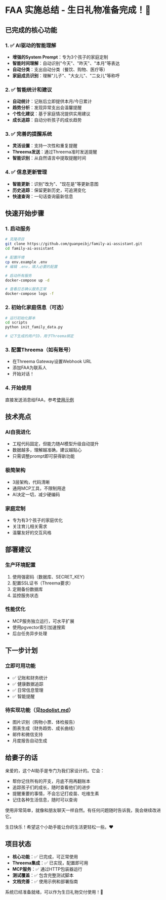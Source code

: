 # FAA 实施总结 - 生日礼物准备完成！🎁

## 已完成的核心功能

### 1. ✅ AI驱动的智能理解
- **增强的System Prompt**：专为3个孩子的家庭定制
- **智能时间理解**：自动识别"今天"、"昨天"、"本月"等表达
- **自动分类**：支出自动分类（餐饮、购物、医疗等）
- **家庭成员识别**：理解"儿子"、"大女儿"、"二女儿"等称呼

### 2. ✅ 智能统计和建议
- **自动统计**：记账后立即提供本月/今日累计
- **趋势分析**：发现异常支出会温馨提醒
- **个性化建议**：基于家庭情况提供实用建议
- **成长追踪**：自动分析孩子的成长趋势

### 3. ✅ 完善的提醒系统
- **灵活设置**：支持一次性和重复提醒
- **Threema发送**：通过Threema准时发送提醒
- **智能识别**：从自然语言中提取提醒时间

### 4. ✅ 信息更新管理
- **智能更新**：识别"改为"、"现在是"等更新意图
- **历史追踪**：保留更新历史，可追溯变化
- **快速查询**：一句话查询最新信息

## 快速开始步骤

### 1. 启动服务
```bash
# 克隆项目
git clone https://github.com/guanpeibj/family-ai-assistant.git
cd family-ai-assistant

# 配置环境
cp env.example .env
# 编辑 .env，填入必要的配置

# 启动所有服务
docker-compose up -d

# 查看日志确认服务正常
docker-compose logs -f
```

### 2. 初始化家庭信息（可选）
```bash
# 运行初始化脚本
cd scripts
python init_family_data.py

# 记下生成的用户ID，用于Threema绑定
```

### 3. 配置Threema（如有账号）
- 在Threema Gateway设置Webhook URL
- 添加FAA为联系人
- 开始对话！

### 4. 开始使用
直接发送消息给FAA，参考[使用示例](USAGE_EXAMPLES.md)

## 技术亮点

### AI自我进化
- 工程代码固定，但能力随AI模型升级自动提升
- 数据越多，理解越准确，建议越贴心
- 只需调整prompt即可获得新功能

### 极简架构
- 3层架构，代码清晰
- 通用MCP工具，不限制用途
- AI决定一切，减少硬编码

### 家庭定制
- 专为有3个孩子的家庭优化
- 关注育儿相关需求
- 温馨友好的交互风格

## 部署建议

### 生产环境配置
1. 使用强密码（数据库、SECRET_KEY）
2. 配置SSL证书（Threema要求）
3. 定期备份数据库
4. 监控服务状态

### 性能优化
- MCP服务独立运行，可水平扩展
- 使用pgvector索引加速搜索
- 后台任务异步处理

## 下一步计划

### 立即可用功能
- ✅ 记账和财务统计
- ✅ 健康数据追踪
- ✅ 日常信息管理
- ✅ 智能提醒

### 待实现功能（见[todolist.md](todolist.md)）
- 图片识别（购物小票、体检报告）
- 图表生成（财务趋势、成长曲线）
- 邮件和微信支持
- 月度报告自动生成

## 给妻子的话

亲爱的，这个AI助手是专门为我们家设计的。它会：
- 帮你记住所有的开支，月底不用再翻账本
- 追踪孩子们的成长，随时查看他们的进步
- 提醒重要的事情，不会忘记打疫苗、吃维生素
- 记住各种生活信息，随时可以查询

使用非常简单，就像和朋友聊天一样自然。有任何问题随时告诉我，我会继续改进它。

生日快乐！希望这个小助手能让你的生活更轻松一些。❤️

## 项目状态

- **核心功能**：✅ 已完成，可正常使用
- **Threema集成**：✅ 已实现，配置即可用
- **MCP服务**：✅ 通过HTTP包装器运行
- **测试覆盖**：✅ 包含完整测试脚本
- **文档完善**：✅ 使用示例和部署指南

系统已经准备就绪，可以作为生日礼物交付使用！🎉 